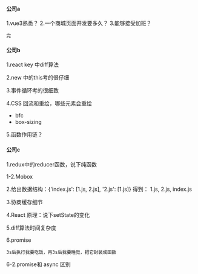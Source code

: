 #### 公司a
1.vue3熟悉？
2.一个商城页面开发要多久？
3.能够接受加班？

```
完
```

#### 公司b
1.react key 中diff算法

2.new 中的this考的很仔细

3.事件循环考的很细致

4.CSS
回流和重绘，哪些元素会重绘
- bfc
- box-sizing

5.函数作用链？


#### 公司c
1.redux中的reducer函数，说下纯函数

1-2.Mobox

2.给出数据结构：{'index.js': [1.js, 2.js], '2.js': [1.js]} 
得到： 1.js, 2.js, index.js

3.协商缓存细节

4.React 原理：说下setState的变化

5.diff算法时间复杂度

6.promise
```
3s后执行我要吃饭，再3s后我要睡觉，把它封装成函数
```

6-2.promise和 async 区别
